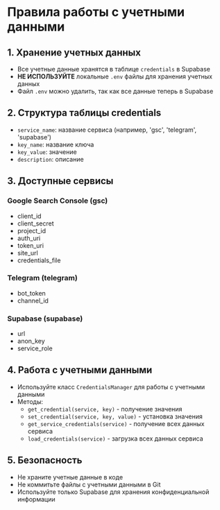 # Правила работы с учетными данными

## 1. Хранение учетных данных
- Все учетные данные хранятся в таблице `credentials` в Supabase
- **НЕ ИСПОЛЬЗУЙТЕ** локальные `.env` файлы для хранения учетных данных
- Файл `.env` можно удалить, так как все данные теперь в Supabase

## 2. Структура таблицы credentials
- `service_name`: название сервиса (например, 'gsc', 'telegram', 'supabase')
- `key_name`: название ключа
- `key_value`: значение
- `description`: описание

## 3. Доступные сервисы
### Google Search Console (gsc)
- client_id
- client_secret
- project_id
- auth_uri
- token_uri
- site_url
- credentials_file

### Telegram (telegram)
- bot_token
- channel_id

### Supabase (supabase)
- url
- anon_key
- service_role

## 4. Работа с учетными данными
- Используйте класс `CredentialsManager` для работы с учетными данными
- Методы:
  - `get_credential(service, key)` - получение значения
  - `set_credential(service, key, value)` - установка значения
  - `get_service_credentials(service)` - получение всех данных сервиса
  - `load_credentials(service)` - загрузка всех данных сервиса

## 5. Безопасность
- Не храните учетные данные в коде
- Не коммитьте файлы с учетными данными в Git
- Используйте только Supabase для хранения конфиденциальной информации
